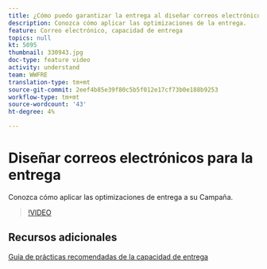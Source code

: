 ```yaml
---
title: ¿Cómo puedo garantizar la entrega al diseñar correos electrónicos?
description: Conozca cómo aplicar las optimizaciones de la entrega.
feature: Correo electrónico, capacidad de entrega
topics: null
kt: 5095
thumbnail: 330943.jpg
doc-type: feature video
activity: understand
team: WWFRE
translation-type: tm+mt
source-git-commit: 2eef4b85e39f80c5b5f012e17cf73b0e188b9253
workflow-type: tm+mt
source-wordcount: '43'
ht-degree: 4%

---
```



# Diseñar correos electrónicos para la entrega

Conozca cómo aplicar las optimizaciones de entrega a su Campaña.

>[!VIDEO](https://video.tv.adobe.com/v/330943?quality=12)

## Recursos adicionales

[Guía de prácticas recomendadas de la capacidad de entrega](https://experienceleague.adobe.com/docs/deliverability-learn/deliverability-best-practice-guide/introduction.html)
